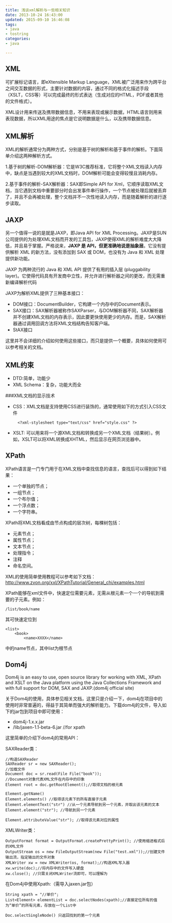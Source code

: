 ```yaml
---
title: 浅谈xml解析与一些相关知识
date: 2013-10-24 16:43:00
updated: 2015-09-10 16:46:08
tags: 
- java
- tostring
categories: 
- java

---
```

## XML
可扩展标记语言，即eXtensible Markup Language，XML被广泛用来作为跨平台之间交互数据的形式，主要针对数据的内容，通过不同的格式化描述手段（XSLT，CSS等）可以完成最终的形式表达（生成对应的HTML，PDF或者其他的文件格式）。

XML设计用来传送及携带数据信息，不用来表现或展示数据，HTML语言则用来表现数据，所以XML用途的焦点是它说明数据是什么，以及携带数据信息。

## XML解析
XML的解析通常分为两种方式，分别是基于树的解析和基于事件的解析。下面简单介绍这两种解析方式。

1.基于树的解析-DOM解析器：它是W3C推荐标准，它将整个XML文档读入内存中，缺点是当遇到较大的XML文档时，DOM解析可能会变得较慢且消耗内存。

2.基于事件的解析-SAX解析器：SAX即Simple API for Xml，它顺序读取XML文档，当它遇到文档中重要部分时会出发事件串行操作，一个节点被处理后就被丢弃了，并且不会再被处理，整个文档并不一次性地读入内存，而是随着解析的进行逐步读取。


<!--more-->


## JAXP
另一个值得一说的是就是JAXP，即Java API for XML Processing。JAXP是SUN公司提供的为处理XML文档而开发的工具包，JAXP使得XML的解析难度大大降低，并且易于掌握。严格说来，**JAXP 是 API，但更准确地说是抽象层**。它没有提供解析 XML 的新方法，没有添加到 SAX 或 DOM，也没有为 Java 和 XML 处理提供新功能。

JAXP 为两种流行的 Java 和 XML API 提供了有用的插入层 (pluggability layer)。它使得代码具有开发商中立性，并允许进行解析器之间的更改，而无需重新编译解析代码

JAXP为解析XML提供了三种基本接口：

- DOM接口：DocumentBuilder，它构建一个内存中的Document表示。
- SAX接口：SAX解析器被称作SAXParser，与DOM解析器不同，SAX解析器并不创建XML文档的内存表示，因此要更快使用更少的内存。而是，SAX解析器通过调用回调方法将XML文档结构告知客户端。
- StAX接口

这里并不会详细的介绍如何使用这些接口，而只是提供一个概要，具体如何使用可以参考相关的文档。

## XML约束

- DTD:简单，功能少
- XML Schema：复杂，功能大而全


###XML文档的显示技术
- CSS：XML文档是支持使用CSS进行装饰的，通常使用如下的方式引入CSS文件

		<?xml-stylesheet type="text/css" href="style.css" ?>

- XSLT:	可以用来将一个源XML文档和转换成另一个XML文档（结果树）。例如，XSLT可以将XML转换成XHTML，然后显示在网页浏览器中。

## XPath
XPath语言是一门专门用于在XML文档中查找信息的语言，查找后可以得到如下结果：

- 一个单独的节点；
- 一组节点；
- 一个布尔值；
- 一个浮点数；
- 一个字符串。
	
XPath将XML文档看成由节点构成的层次树，每棵树包括：

- 元素节点；
- 属性节点；
- 文本节点；
- 处理指令；
- 注释
- 命名空间。

XML的使用简单使用教程可以参考如下文档：
<http://www.zvon.org/xxl/XPathTutorial/General_chi/examples.html>

XPath能够在xml文件中，快速定位需要元素，无需从根元素一个一个的导航到需要的子元素。例如：
		
	/list/book/name
其可快速定位到
	
	<list>
		<book>
			<name>XXXX</name>

中的name节点，其中list为根节点

## Dom4j
Dom4j is an easy to use, open source library for working with XML, XPath and XSLT on the Java platform using the Java Collections Framework and with full support for DOM, SAX and JAXP.(dom4j official site)

关于Dom4j的使用，具体参见相关文档，这里只是介绍一下，dom4j在项目中的使用时非常普遍的，得益于其简单而强大的解析能力。下载dom4j的文件，导入如下的jar包到项目中即可使用：

- dom4j-1.x.x.jar
- /lib/jaxen-1.1-beta-6.jar  //for xpath

这里简单的介绍下dom4j的常用API：

SAXReader类：

	//构造SAXReader
	SAXReader sr = new SAXReader();
	//加载文件
	Document doc = sr.read(File File("book"));
	//Document对象代表XML文件在内存中的印象
	Element root = doc.getRootElement();//取得文档的根元素
				
	Element.getName()
	Element.elements() //取得该元素下的所有直接子元素
	Element.elementText("str") //从一个元素导航到另一个元素，并取出该元素的文本
	Element.element("str"); //导航到另一个元素

	Element.attributeValue("str"); //取得该元素对应的属性

XMLWriter类：
	
	OutputFormat format = OutputFormat.createPrettyPrint(); //使用缩进格式后的XML文件
	OutputStream os = new FileOutputStream(new File("test.xml"));//创建文件输出流，指定输出的文件对象
	XMLWriter xw = new XMLWriter(os, format);//构造XML写入器
	xw.write(doc);//将内存中的文件写入硬盘
	xw.close(); //只需关闭XMLWriter流即可，可以理解为

在Dom4j中使用Xpath:（需导入jaxen.jar包）

	String xpath = "//单价";
	List<Element> elementList = doc.selectNodes(xpath);//直接定位所有的值为“单价”的所有元素，存放在一个List中
		
	Doc.selectSingleNode() 只返回找到的第一个元素